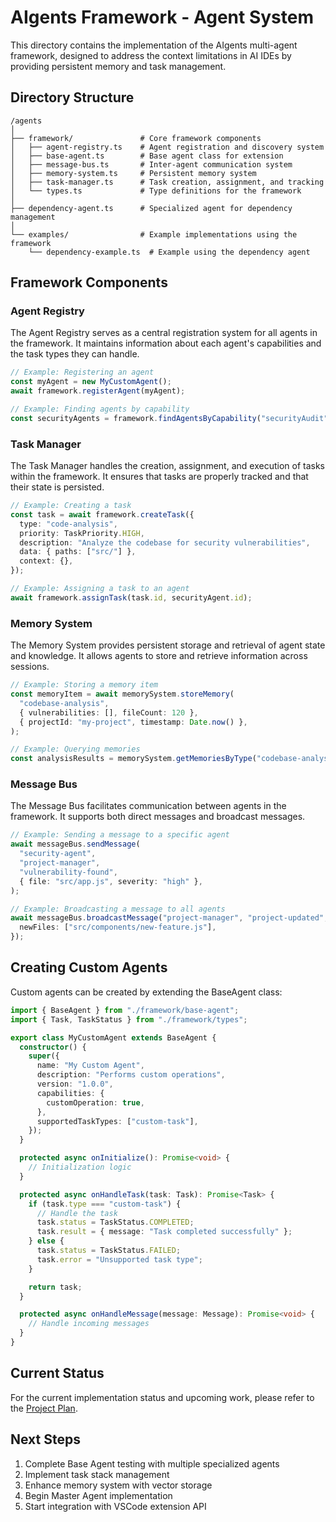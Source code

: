 # AIgents Framework - Agent System

This directory contains the implementation of the AIgents multi-agent framework, designed to address the context limitations in AI IDEs by providing persistent memory and task management.

## Directory Structure

```
/agents
│
├── framework/               # Core framework components
│   ├── agent-registry.ts    # Agent registration and discovery system
│   ├── base-agent.ts        # Base agent class for extension
│   ├── message-bus.ts       # Inter-agent communication system
│   ├── memory-system.ts     # Persistent memory system
│   ├── task-manager.ts      # Task creation, assignment, and tracking
│   └── types.ts             # Type definitions for the framework
│
├── dependency-agent.ts      # Specialized agent for dependency management
│
└── examples/                # Example implementations using the framework
    └── dependency-example.ts  # Example using the dependency agent
```

## Framework Components

### Agent Registry

The Agent Registry serves as a central registration system for all agents in the framework. It maintains information about each agent's capabilities and the task types they can handle.

```typescript
// Example: Registering an agent
const myAgent = new MyCustomAgent();
await framework.registerAgent(myAgent);

// Example: Finding agents by capability
const securityAgents = framework.findAgentsByCapability("securityAudit");
```

### Task Manager

The Task Manager handles the creation, assignment, and execution of tasks within the framework. It ensures that tasks are properly tracked and that their state is persisted.

```typescript
// Example: Creating a task
const task = await framework.createTask({
  type: "code-analysis",
  priority: TaskPriority.HIGH,
  description: "Analyze the codebase for security vulnerabilities",
  data: { paths: ["src/"] },
  context: {},
});

// Example: Assigning a task to an agent
await framework.assignTask(task.id, securityAgent.id);
```

### Memory System

The Memory System provides persistent storage and retrieval of agent state and knowledge. It allows agents to store and retrieve information across sessions.

```typescript
// Example: Storing a memory item
const memoryItem = await memorySystem.storeMemory(
  "codebase-analysis",
  { vulnerabilities: [], fileCount: 120 },
  { projectId: "my-project", timestamp: Date.now() },
);

// Example: Querying memories
const analysisResults = memorySystem.getMemoriesByType("codebase-analysis");
```

### Message Bus

The Message Bus facilitates communication between agents in the framework. It supports both direct messages and broadcast messages.

```typescript
// Example: Sending a message to a specific agent
await messageBus.sendMessage(
  "security-agent",
  "project-manager",
  "vulnerability-found",
  { file: "src/app.js", severity: "high" },
);

// Example: Broadcasting a message to all agents
await messageBus.broadcastMessage("project-manager", "project-updated", {
  newFiles: ["src/components/new-feature.js"],
});
```

## Creating Custom Agents

Custom agents can be created by extending the BaseAgent class:

```typescript
import { BaseAgent } from "./framework/base-agent";
import { Task, TaskStatus } from "./framework/types";

export class MyCustomAgent extends BaseAgent {
  constructor() {
    super({
      name: "My Custom Agent",
      description: "Performs custom operations",
      version: "1.0.0",
      capabilities: {
        customOperation: true,
      },
      supportedTaskTypes: ["custom-task"],
    });
  }

  protected async onInitialize(): Promise<void> {
    // Initialization logic
  }

  protected async onHandleTask(task: Task): Promise<Task> {
    if (task.type === "custom-task") {
      // Handle the task
      task.status = TaskStatus.COMPLETED;
      task.result = { message: "Task completed successfully" };
    } else {
      task.status = TaskStatus.FAILED;
      task.error = "Unsupported task type";
    }

    return task;
  }

  protected async onHandleMessage(message: Message): Promise<void> {
    // Handle incoming messages
  }
}
```

## Current Status

For the current implementation status and upcoming work, please refer to the [Project Plan](../core/project-plan.md).

## Next Steps

1. Complete Base Agent testing with multiple specialized agents
2. Implement task stack management
3. Enhance memory system with vector storage
4. Begin Master Agent implementation
5. Start integration with VSCode extension API
